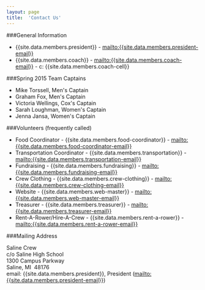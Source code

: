 ```yaml
---
layout: page
title:  'Contact Us'
---
```

###General Information

  - {{site.data.members.president}} - <mailto:{{site.data.members.president-email}}>
  - {{site.data.members.coach}} - <mailto:{{site.data.members.coach-email}}> - c: {{site.data.members.coach-cell}}

###Spring 2015 Team Captains

  - Mike Torssell, Men's Captain
  - Graham Fox, Men's Captain
  - Victoria Wellings, Cox's Captain  
  - Sarah Loughman, Women's Captain
  - Jenna Jansa, Women's Captain


###Volunteers (frequently called)

  -  Food Coordinator - {{site.data.members.food-coordinator}} - <mailto:{{site.data.members.food-coordinator-email}}>
  -  Transportation Coordinator - {{site.data.members.transportation}} - <mailto:{{site.data.members.transportation-email}}>
  -  Fundraising - {{site.data.members.fundraising}} - <mailto:{{site.data.members.fundraising-email}}>
  -  Crew Clothing - {{site.data.members.crew-clothing}} - <mailto:{{site.data.members.crew-clothing-email}}>
  -  Website - {{site.data.members.web-master}} - <mailto:{{site.data.members.web-master-email}}>
  -  Treasurer - {{site.data.members.treasurer}} - <mailto:{{site.data.members.treasurer-email}}>
  -  Rent-A-Rower/Hire-A-Crew - {{site.data.members.rent-a-rower}} - <mailto:{{site.data.members.rent-a-rower-email}}>


###Mailing Address

Saline Crew  
c/o Saline High School  
1300 Campus Parkway   
Saline, MI  48176  
email: {{site.data.members.president}}, President (<mailto:{{site.data.members.president-email}}>)